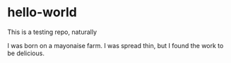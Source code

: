 # hello-world
This is a testing repo, naturally

I was born on a mayonaise farm. I was spread thin, but I found the work to be delicious.
